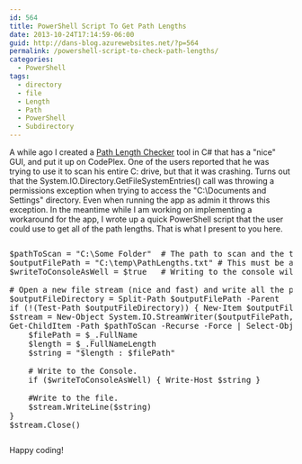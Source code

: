 ```yaml
---
id: 564
title: PowerShell Script To Get Path Lengths
date: 2013-10-24T17:14:59-06:00
guid: http://dans-blog.azurewebsites.net/?p=564
permalink: /powershell-script-to-check-path-lengths/
categories:
  - PowerShell
tags:
  - directory
  - file
  - Length
  - Path
  - PowerShell
  - Subdirectory
---
```

A while ago I created a [Path Length Checker](https://pathlengthchecker.codeplex.com/) tool in C# that has a "nice" GUI, and put it up on CodePlex. One of the users reported that he was trying to use it to scan his entire C: drive, but that it was crashing. Turns out that the System.IO.Directory.GetFileSystemEntries() call was throwing a permissions exception when trying to access the "C:\Documents and Settings" directory. Even when running the app as admin it throws this exception. In the meantime while I am working on implementing a workaround for the app, I wrote up a quick PowerShell script that the user could use to get all of the path lengths. That is what I present to you here.

<div id="scid:C89E2BDB-ADD3-4f7a-9810-1B7EACF446C1:652968c8-6a6c-4ab6-9040-bfb87d0ecfbf" class="wlWriterEditableSmartContent" style="float: none; padding-bottom: 0px; padding-top: 0px; padding-left: 0px; margin: 0px; display: inline; padding-right: 0px">
  <pre style=white-space:normal>

  <pre class="brush: powershell; pad-line-numbers: true; title: ; notranslate" title="">
$pathToScan = "C:\Some Folder"	# The path to scan and the the lengths for (sub-directories will be scanned as well).
$outputFilePath = "C:\temp\PathLengths.txt"	# This must be a file in a directory that exists and does not require admin rights to write to.
$writeToConsoleAsWell = $true	# Writing to the console will be much slower.

# Open a new file stream (nice and fast) and write all the paths and their lengths to it.
$outputFileDirectory = Split-Path $outputFilePath -Parent
if (!(Test-Path $outputFileDirectory)) { New-Item $outputFileDirectory -ItemType Directory }
$stream = New-Object System.IO.StreamWriter($outputFilePath, $false)
Get-ChildItem -Path $pathToScan -Recurse -Force | Select-Object -Property FullName, @{Name="FullNameLength";Expression={($_.FullName.Length)}} | Sort-Object -Property FullNameLength -Descending | ForEach-Object {
    $filePath = $_.FullName
    $length = $_.FullNameLength
    $string = "$length : $filePath"

    # Write to the Console.
    if ($writeToConsoleAsWell) { Write-Host $string }

    #Write to the file.
    $stream.WriteLine($string)
}
$stream.Close()
</pre>
</div>

Happy coding!
